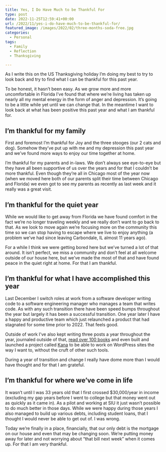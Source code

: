 ```yaml
---
title: Yes, I Do Have Much to be Thankful For
type: post
date: 2022-11-25T12:59:41+00:00
url: /2022/11/yes-i-do-have-much-to-be-thankful-for/
featured_image: /images/2022/02/three-months-soda-free.jpg
categories:
  - Personal
tags:
  - Family
  - Reflection
  - Thanksgiving

---
```

As I write this on the US Thanksgiving holiday I’m doing my best to try to look back and try to find what I can be thankful for this past year.

To be honest, it hasn’t been easy. As we grow more and more uncomfortable in Florida I’ve found that where we’re living has taken up nearly all my mental energy in the form of anger and depression. It’s going to be a little while yet until we can change that. In the meantime I want to look back at what has been positive this past year and what I am thankful for.

## I’m thankful for my family

First and foremost I’m thankful for Joy and the three stooges (our 2 cats and dog). Somehow they’ve put up with me and my depression this past year and we’ve found more ways to enjoy our time together at home.

I’m thankful for my parents and in-laws. We don’t always see eye-to-eye but they have all been supportive of us over the years and for that I couldn’t be more thankful. Even though they’re all in Chicago most of the year now (when we moved here both of our parents split their time between Chicago and Florida) we even got to see my parents as recently as last week and it really was a great visit.

## I’m thankful for the quiet year

While we would like to get away from Florida we have found comfort in the fact we’re no longer traveling weekly and we really don’t want to go back to that. As we look to move again we’re focusing more on the community this time so we can stop having to escape where we live to enjoy anything (a problem we’ve had since leaving Carbondale, IL almost 11 years ago).

For a while I think we were getting bored here but we’ve turned a lot of that around. It isn’t perfect, we miss a community and don’t feel at all welcome outside of our house here, but we’ve made the most of that and have found peace in the quiet right at home. For that I am thankful.

## I’m thankful for what I have accomplished this year

Last December I switch roles at work from a software developer writing code to a software engineering manager who manages a team that writes code. As with any such transition there have been speed bumps throughout the year but largely it has been a successful transition. One year later I have a happy and productive team which just relaunched a product that had stagnated for some time prior to 2022. That feels good.

Outside of work I’ve also kept writing three posts a year throughout the year, journaled outside of that, [read over 100 books][1] and even built and launched a project called [Kana][2] to be able to work on WordPress sites the way I want to, without the cruft of other such tools.

During a year of transition and change I really have dome more than I would have thought and for that I am grateful.

## I’m thankful for where we’ve come in life

It wasn’t until I was 33 years old that I first crossed $30,000/year in income (excluding my gap years before I went to college but that money went out as quickly as it came in). As a pilot and working at SIU it just wasn’t possible to do much better in those days. While we were happy during those years I also managed to build up various debts, including student loans, that I thought I would never be able to get out of. I was wrong.

Today we’re finally in a place, financially, that our only debt is the mortgage on our house and even that may be changing soon. We’re putting money away for later and not worrying about “that bill next week” when it comes up. For that I am very thankful.

 [1]: https://www.goodreads.com/user/show/4157863-chris-wiegman
 [2]: https://github.com/ChrisWiegman/kana/